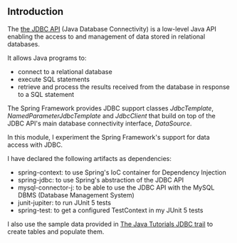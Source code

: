 ## Introduction

The <a href="https://docs.oracle.com/javase/8/docs/technotes/guides/jdbc/">the JDBC API</a> (Java Database
Connectivity) is a low-level Java API enabling the access to and management of data stored in relational databases.

It allows Java programs to:
<ul>
<li>connect to a relational database</li>
<li>execute SQL statements</li>
<li>retrieve and process the results received from the database in response to a SQL statement</li>
</ul>


The Spring Framework provides JDBC support classes *JdbcTemplate*, *NamedParameterJdbcTemplate* and *JdbcClient* that
build on top of the JDBC API's main database connectivity interface, *DataSource*.

In this module, I experiment the Spring Framework's support for data access with JDBC.

I have declared the following artifacts as dependencies:
<ul>
<li>spring-context: to use Spring's IoC container for Dependency Injection</li>
<li>spring-jdbc: to use Spring's abstraction of the JDBC API</li>
<li>mysql-connector-j: to be able to use the JDBC API with the MySQL DBMS (Database Management System)</li>
<li>junit-jupiter: to run JUnit 5 tests</li>
<li>spring-test: to get a configured TestContext in my JUnit 5 tests</li>
</ul>

I also use the sample data provided
in <a href="https://docs.oracle.com/javase/tutorial/jdbc/basics/gettingstarted.html">The Java Tutorials JDBC trail</a>
to create tables and populate them.